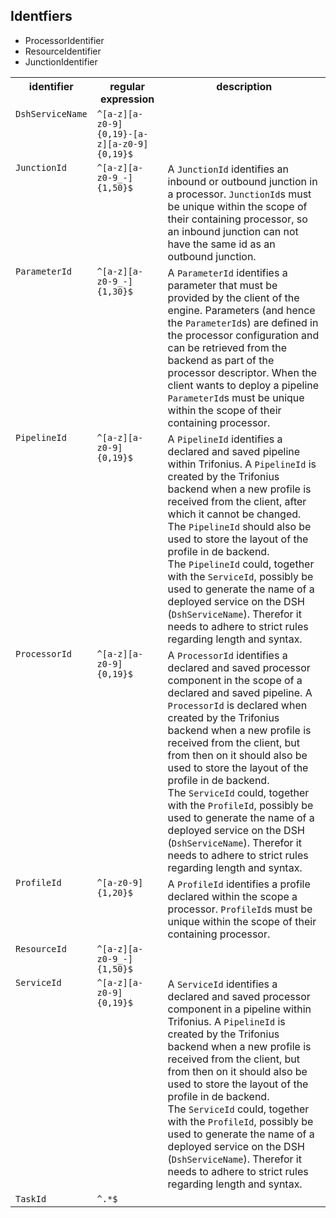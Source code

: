 ## Identfiers

* ProcessorIdentifier
* ResourceIdentifier
* JunctionIdentifier

<table>
    <tr style="vertical-align: top;">
        <th>identifier</th>
        <th>regular expression</th>
        <th>description</th>
    </tr>
    <tr style="vertical-align: top;">
        <td><code>DshServiceName</code></td>
        <td style="white-space:nowrap;"><code>^[a-z][a-z0-9]{0,19}-[a-z][a-z0-9]{0,19}$</code></td>
        <td>
        </td>
    </tr>
    <tr style="vertical-align: top;">
        <td><code>JunctionId</code></td>
        <td><code>^[a-z][a-z0-9_-]{1,50}$</code></td>
        <td>
            A <code>JunctionId</code> identifies an inbound or outbound junction in a processor. 
            <code>JunctionId</code>s must be unique within the scope of their containing processor, 
            so an inbound junction can not have the same id 
            as an outbound junction.
        </td>
    </tr>
    <tr style="vertical-align: top;">
        <td><code>ParameterId</code></td>
        <td><code>^[a-z][a-z0-9_-]{1,30}$</code></td>
        <td>
            A <code>ParameterId</code> identifies a parameter that must be provided
            by the client of the engine.
            Parameters (and hence the <code>ParameterId</code>s) are defined in the 
            processor configuration and can be retrieved from the backend as part 
            of the processor descriptor. When the client wants to deploy a pipeline
            <code>ParameterId</code>s must be unique within the scope of their 
            containing processor.
        </td>
    </tr>
    <tr style="vertical-align: top;">
        <td><code>PipelineId</code></td>
        <td><code>^[a-z][a-z0-9]{0,19}$</code></td>
        <td>
            A <code>PipelineId</code> identifies a declared and saved pipeline 
            within Trifonius.
            A <code>PipelineId</code> is created by the Trifonius backend 
            when a new profile is received from the client, after which it cannot be changed.
            The <code>PipelineId</code> should also be used to store the layout 
            of the profile in de backend.
            <br/>
            The <code>PipelineId</code> could, together with the 
            <code>ServiceId</code>, possibly be used to generate 
            the name of a deployed service on the DSH (<code>DshServiceName</code>).
            Therefor it needs to adhere to strict rules regarding length and syntax.
        </td>
    </tr>
    <tr style="vertical-align: top;">
        <td><code>ProcessorId</code></td>
        <td><code>^[a-z][a-z0-9]{0,19}$</code></td>
        <td>
            A <code>ProcessorId</code> identifies a declared and saved processor 
            component in the scope of a declared and saved pipeline.
            A <code>ProcessorId</code> is declared when created by the Trifonius backend 
            when a new profile is received from the client, 
            but from then on it should also be used to store the layout 
            of the profile in de backend.
            <br/>
            The <code>ServiceId</code> could, together with the 
            <code>ProfileId</code>, possibly be used to generate 
            the name of a deployed service on the DSH (<code>DshServiceName</code>).
            Therefor it needs to adhere to strict rules regarding length and syntax.
        </td>
    </tr>
    <tr style="vertical-align: top;">
        <td><code>ProfileId</code></td>
        <td><code>^[a-z0-9]{1,20}$</code></td>
        <td>
            A <code>ProfileId</code> identifies a profile declared within the scope a processor. 
            <code>ProfileId</code>s must be unique within the scope of their containing processor.
        </td>
    </tr>
    <tr style="vertical-align: top;">
        <td><code>ResourceId</code></td>
        <td><code>^[a-z][a-z0-9_-]{1,50}$</code></td>
        <td>
        </td>
    </tr>
    <tr style="vertical-align: top;">
        <td><code>ServiceId</code></td>
        <td><code>^[a-z][a-z0-9]{0,19}$</code></td>
        <td>
            A <code>ServiceId</code> identifies a declared and saved processor 
            component in a pipeline within Trifonius.
            A <code>PipelineId</code> is created by the Trifonius backend 
            when a new profile is received from the client, 
            but from then on it should also be used to store the layout 
            of the profile in de backend.
            <br/>
            The <code>ServiceId</code> could, together with the 
            <code>ProfileId</code>, possibly be used to generate 
            the name of a deployed service on the DSH (<code>DshServiceName</code>).
            Therefor it needs to adhere to strict rules regarding length and syntax.
        </td>
    </tr>
    <tr style="vertical-align: top;">
        <td><code>TaskId</code></td>
        <td><code>^.*$</code></td>
        <td>
        </td>
    </tr>
</table>


